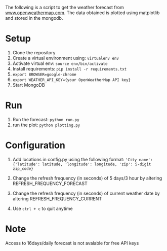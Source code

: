 The following is a script to get the weather forecast from www.openweathermap.com. The data obtained is plotted using matplotlib and stored in the mongodb. 

# Setup
1. Clone the repository
2. Create a virtual environment using: `virtualenv env`
3. Activate virtual env: `source env/bin/activate`
4. Install requirements: `pip install -r requirements.txt`
5. `export BROWSER=google-chrome`
6. `export WEATHER_API_KEY={your OpenWeatherMap API key}`
7. Start MongoDB

# Run
1. Run the forecast: `python run.py`
2. run the plot: `python plotting.py`

# Configuration
1. Add locations in config.py using the following format:
	``` 'City name': {'latitude': latitude, 'longitude': longitude, 'zip': 5-digit zip_code} ```

2. Change the refresh frequency (in seconds) of 5 days/3 hour by altering REFRESH_FREQUENCY_FORECAST
3. Change the refresh frequency (in seconds) of current weather date by altering REFRESH_FREQUENCY_CURRENT
4. Use `ctrl + c` to quit anytime

# Note
Access to 16days/daily forecast is not avalable for free API keys
